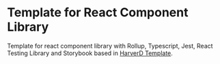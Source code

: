 # Template for React Component Library
Template for react component library with Rollup, Typescript, Jest, React Testing Library and Storybook based in [HarverD Template](https://github.com/HarveyD/react-component-library).
